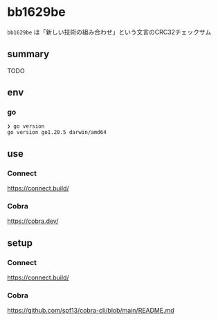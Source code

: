 # bb1629be

`bb1629be` は「新しい技術の組み合わせ」という文言のCRC32チェックサム

## summary

TODO

## env

### go

```
❯ go version
go version go1.20.5 darwin/amd64
```

## use

### Connect

https://connect.build/

### Cobra

https://cobra.dev/

## setup

### Connect

https://connect.build/

### Cobra

https://github.com/spf13/cobra-cli/blob/main/README.md

